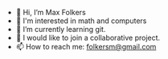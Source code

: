 - 👋 Hi, I’m Max Folkers
- 👀 I'm interested in math and computers
- 🌱 I’m currently learning git. 
- 💞️ I would like to join a collaborative project.
- 📫 How to reach me: folkersm@gmail.com

